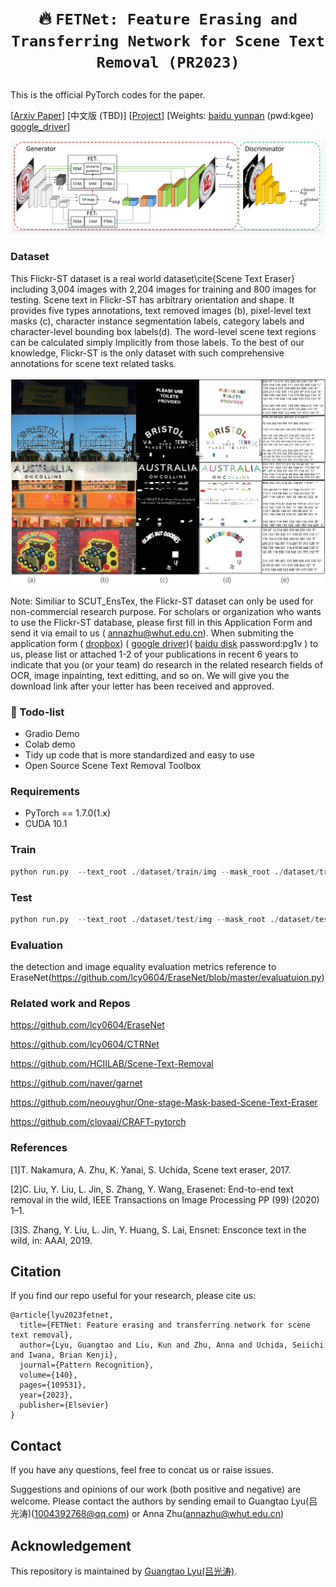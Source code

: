 # <p align=center> :fire: `FETNet: Feature Erasing and Transferring Network for Scene Text Removal (PR2023)`</p>

This is the official PyTorch codes for the paper.

[[Arxiv Paper](https://arxiv.org/abs/2306.09593)]  [中文版 (TBD)] [[Project](https://guangtaolyu.github.io/projects/FETNet/index.html)]  [Weights: [baidu yunpan](https://pan.baidu.com/s/1BIBo3juC8mRH9dtgrMm_-A?pwd=kgee) (pwd:kgee)  [google_driver](https://drive.google.com/file/d/1dREms3A8lMSfjuEu3RdyfGZX1LWqqnhb/view?usp=drive_link)]

![avatar](./images/FETNet.jpg)

### Dataset

This Flickr-ST dataset is a real world dataset\cite{Scene Text Eraser} including 3,004 images with 2,204 images for training and 800 images for testing. Scene text in Flickr-ST has arbitrary orientation and shape. It provides five types annotations, text removed images (b), pixel-level text masks (c), character instance segmentation labels, category labels and character-level bounding box labels(d). The word-level scene text regions can be calculated simply Implicitly from those labels. To the best of our knowledge, Flickr-ST is the only dataset with such comprehensive annotations for scene text related tasks.



![avatar](./images/annotation.jpg)

Note: Similiar to SCUT_EnsTex, the Flickr-ST dataset can only be used for non-commercial research purpose. For scholars or organization who wants to use the Flickr-ST database, please first fill in this Application Form and send it via email to us ( [annazhu@whut.edu.cn](mailto:annazhu@whut.edu.cn)). When submiting the application form ( [dropbox](https://www.dropbox.com/s/bd5hkrmglq8502y/Application_Form_for_Using_Flickr_ST.docx?dl=0)) ( [google driver](https://docs.google.com/document/d/1NYRjhXzsmlK7-CMqJVrLOoLghkKL-WQI/edit?usp=drive_link&ouid=105062997338991665366&rtpof=true&sd=true))( [baidu disk](https://pan.baidu.com/s/1RD_R2f0o3WiWiomzsB7uhA?pwd=pg1v ) password:pg1v ) to us, please list or attached 1-2 of your publications in recent 6 years to indicate that you (or your team) do research in the related research fields of OCR, image inpainting, text editting, and so on. We will give you the download link after your letter has been received and approved.

### :page_facing_up: Todo-list
- Gradio Demo
- Colab demo
- Tidy up code that is more standardized and easy to use
- Open Source Scene Text Removal Toolbox


### Requirements

- PyTorch == 1.7.0(1.x)
- CUDA 10.1 

### Train

```python
python run.py  --text_root ./dataset/train/img --mask_root ./dataset/train/mask --gt_root ./dataset/train/inpaint --result_save_path ./results/xxx  
```

### Test

```python
python run.py  --text_root ./dataset/test/img --mask_root ./dataset/test/mask --gt_root ./dataset/test/inpaint --model_path_g ./checkpoint/xxx.pth  --model_path_d ./checkpoint/xxx.pth --result_save_path ./results/xxx  --test
```

### Evaluation

the detection and image equality evaluation metrics reference to EraseNet(https://github.com/lcy0604/EraseNet/blob/master/evaluatuion.py)


### Related work and Repos

https://github.com/lcy0604/EraseNet

https://github.com/lcy0604/CTRNet

https://github.com/HCIILAB/Scene-Text-Removal

https://github.com/naver/garnet

https://github.com/neouyghur/One-stage-Mask-based-Scene-Text-Eraser

https://github.com/clovaai/CRAFT-pytorch


### References

[1]T. Nakamura, A. Zhu, K. Yanai, S. Uchida, Scene text eraser, 2017.

[2]C. Liu, Y. Liu, L. Jin, S. Zhang, Y. Wang, Erasenet: End-to-end text removal in the wild, IEEE Transactions on Image Processing PP (99) (2020) 1–1.

[3]S. Zhang, Y. Liu, L. Jin, Y. Huang, S. Lai, Ensnet: Ensconce text in the wild, in: AAAI, 2019.



## Citation
If you find our repo useful for your research, please cite us:
```
@article{lyu2023fetnet,
  title={FETNet: Feature erasing and transferring network for scene text removal},
  author={Lyu, Guangtao and Liu, Kun and Zhu, Anna and Uchida, Seiichi and Iwana, Brian Kenji},
  journal={Pattern Recognition},
  volume={140},
  pages={109531},
  year={2023},
  publisher={Elsevier}
}
```

## Contact 
If you have any questions, feel free to concat us or raise issues.

Suggestions and opinions of our work (both positive and negative) are welcome. Please contact the authors by sending email to Guangtao Lyu(吕光涛)([1004392768@qq.com](mailto:1004392768@qq.com)) or  Anna Zhu([annazhu@whut.edu.cn](mailto:annazhu@whut.edu.cn))

## Acknowledgement
This repository is maintained by [Guangtao Lyu(吕光涛)](https://github.com/GuangtaoLyu).